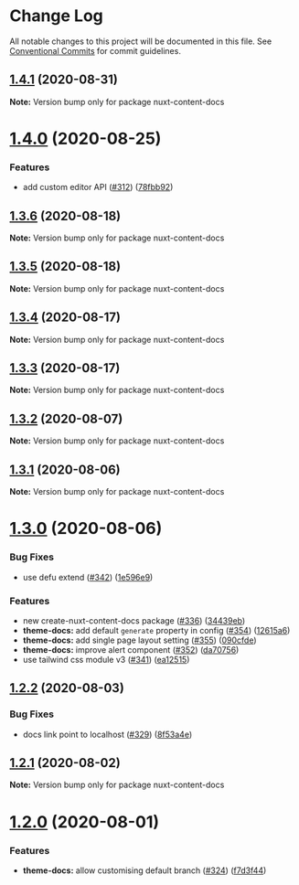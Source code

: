 # Change Log

All notable changes to this project will be documented in this file.
See [Conventional Commits](https://conventionalcommits.org) for commit guidelines.

## [1.4.1](https://github.com/nuxt/content/compare/nuxt-content-docs@1.4.0...nuxt-content-docs@1.4.1) (2020-08-31)

**Note:** Version bump only for package nuxt-content-docs





# [1.4.0](https://github.com/nuxt/content/compare/nuxt-content-docs@1.3.6...nuxt-content-docs@1.4.0) (2020-08-25)


### Features

* add custom editor API ([#312](https://github.com/nuxt/content/issues/312)) ([78fbb92](https://github.com/nuxt/content/commit/78fbb92ace7934fc15781dc592dfd2722670897a))





## [1.3.6](https://github.com/nuxt/content/compare/nuxt-content-docs@1.3.5...nuxt-content-docs@1.3.6) (2020-08-18)

**Note:** Version bump only for package nuxt-content-docs





## [1.3.5](https://github.com/nuxt/content/compare/nuxt-content-docs@1.3.4...nuxt-content-docs@1.3.5) (2020-08-18)

**Note:** Version bump only for package nuxt-content-docs





## [1.3.4](https://github.com/nuxt/content/compare/nuxt-content-docs@1.3.3...nuxt-content-docs@1.3.4) (2020-08-17)

**Note:** Version bump only for package nuxt-content-docs





## [1.3.3](https://github.com/nuxt/content/compare/nuxt-content-docs@1.3.2...nuxt-content-docs@1.3.3) (2020-08-17)

**Note:** Version bump only for package nuxt-content-docs





## [1.3.2](https://github.com/nuxt/content/compare/nuxt-content-docs@1.3.1...nuxt-content-docs@1.3.2) (2020-08-07)

**Note:** Version bump only for package nuxt-content-docs





## [1.3.1](https://github.com/nuxt/content/compare/nuxt-content-docs@1.3.0...nuxt-content-docs@1.3.1) (2020-08-06)

**Note:** Version bump only for package nuxt-content-docs





# [1.3.0](https://github.com/nuxt/content/compare/nuxt-content-docs@1.2.2...nuxt-content-docs@1.3.0) (2020-08-06)


### Bug Fixes

* use defu extend ([#342](https://github.com/nuxt/content/issues/342)) ([1e596e9](https://github.com/nuxt/content/commit/1e596e99494124217e124ebc474693084e996d04))


### Features

* new create-nuxt-content-docs package ([#336](https://github.com/nuxt/content/issues/336)) ([34439eb](https://github.com/nuxt/content/commit/34439eb1c339c47e00280a139f8fe5725841751f))
* **theme-docs:** add default `generate` property in config ([#354](https://github.com/nuxt/content/issues/354)) ([12615a6](https://github.com/nuxt/content/commit/12615a6a8297a982c034fc0cf4843d8e7a1bf198))
* **theme-docs:** add single page layout setting ([#355](https://github.com/nuxt/content/issues/355)) ([090cfde](https://github.com/nuxt/content/commit/090cfdeea4e88e1b416ae7e00926fa78e8a819e3))
* **theme-docs:** improve alert component ([#352](https://github.com/nuxt/content/issues/352)) ([da70756](https://github.com/nuxt/content/commit/da70756746535a8b0f8a518aff2bbd29d813c4e9))
* use tailwind css module v3 ([#341](https://github.com/nuxt/content/issues/341)) ([ea12515](https://github.com/nuxt/content/commit/ea125153df920b8f04ac3cc97c9c6fa292d432c7))





## [1.2.2](https://github.com/nuxt/content/compare/nuxt-content-docs@1.2.1...nuxt-content-docs@1.2.2) (2020-08-03)


### Bug Fixes

* docs link point to localhost ([#329](https://github.com/nuxt/content/issues/329)) ([8f53a4e](https://github.com/nuxt/content/commit/8f53a4e9bef6e322eb31a4149954356a9500e1d6))





## [1.2.1](https://github.com/nuxt/content/compare/nuxt-content-docs@1.2.0...nuxt-content-docs@1.2.1) (2020-08-02)

**Note:** Version bump only for package nuxt-content-docs





# [1.2.0](https://github.com/nuxt/content/compare/nuxt-content-docs@1.1.3...nuxt-content-docs@1.2.0) (2020-08-01)


### Features

* **theme-docs:** allow customising default branch ([#324](https://github.com/nuxt/content/issues/324)) ([f7d3f44](https://github.com/nuxt/content/commit/f7d3f4405f6d4d92376d4b108953bb95a74466d4))
